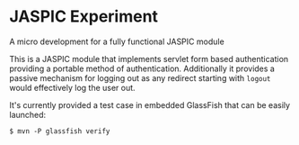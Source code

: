 # JASPIC Experiment
A micro development for a fully functional JASPIC module

This is a JASPIC module that implements servlet form based authentication providing a portable method of authentication. Additionally it provides a passive mechanism for logging out as any redirect starting with ```logout``` would effectively log the user out.

It's currently provided a test case in embedded GlassFish that can be easily launched:
```
$ mvn -P glassfish verify
```
